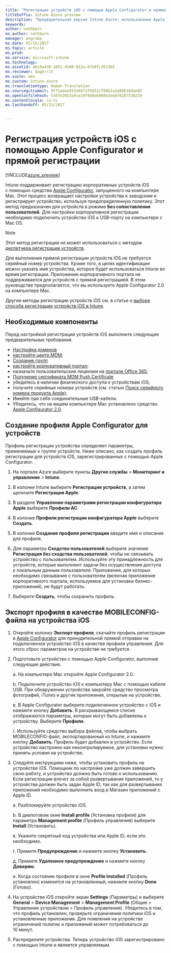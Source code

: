 ```yaml
---
title: "Регистрация устройств iOS с помощью Apple Configurator и прямой регистрации"
titleSuffix: Intune Azure preview
description: "Предварительная версия Intune Azure: использование Apple Configurator для прямой регистрации корпоративных устройств iOS."
keywords: 
author: nathbarn
ms.author: nathbarn
manager: angrobe
ms.date: 02/15/2017
ms.topic: article
ms.prod: 
ms.service: microsoft-intune
ms.technology: 
ms.assetid: e6c0a430-1851-4108-812a-87e0fc2623b5
ms.reviewer: dagerrit
ms.suite: ems
ms.custom: intune-azure
ms.translationtype: Human Translation
ms.sourcegitcommit: 9ff1adae93fe6873f5551cf58b1a2e89638dee85
ms.openlocfilehash: 5347e2023a9ce19f8e8ab960e2eebf8107530220
ms.contentlocale: ru-ru
ms.lasthandoff: 05/23/2017


---
```


# <a name="enroll-ios-devices-with-apple-configurator-and-direct-enrollment"></a>Регистрация устройств iOS с помощью Apple Configurator и прямой регистрации 

[!INCLUDE[azure_preview](./includes/azure_preview.md)]

Intune поддерживает регистрацию корпоративных устройств iOS с помощью средства [Apple Configurator](https://itunes.apple.com/us/app/apple-configurator-2/id1037126344?mt=12), запущенного на компьютере Mac. Этот процесс возвращает настройки устройства к заводским и регистрирует устройство, используя предопределенную политику. Этот метод предназначен для устройств в режиме **Без сопоставления пользователей**. Для настройки корпоративной регистрации необходимо подключить устройство iOS к USB-порту на компьютере с Mac OS.

>[!NOTE]
>Этот метод регистрации не может использоваться с методом [диспетчера регистрации устройств](device-enrollment-manager-enroll.md).

Для выполнения прямой регистрации устройств iOS не требуется серийный номер устройства. Кроме того, в целях идентификации можно указать имя устройства, которое будет использоваться Intune во время регистрации. Приложение корпоративного портала не поддерживается для устройств с прямой регистрацией. В этом руководстве предполагается, что вы используете Apple Configurator 2.0 на компьютере Mac.

Другие методы регистрации устройств iOS см. в статье о [выборе способа регистрации устройств iOS в Intune](enrollment-method-choose-ios.md).


## <a name="prerequisites"></a>Необходимые компоненты

Перед настройкой регистрации устройств iOS выполните следующие предварительные требования.

- [Настройка доменов](https://docs.microsoft.com/intune-classic/get-started/start-with-a-paid-subscription-to-microsoft-intune-step-2)
- [настройте центр MDM](mdm-authority-set.md);
- [Создание групп](https://docs.microsoft.com/intune-classic/get-started/start-with-a-paid-subscription-to-microsoft-intune-step-5)
- [настройте корпоративный портал](company-portal-app.md);
- назначьте пользовательские лицензии на [портале Office 365](http://go.microsoft.com/fwlink/p/?LinkId=698854);
- [Получение сертификата MDM Push Certificate](apple-mdm-push-certificate-get.md)
- убедитесь в наличии физического доступа к устройствам iOS;
- получите серийные номера устройств (см. статью [Поиск серийного номера продукта Apple](https://support.apple.com//HT204308));
- Имейте при себе соединительные USB-кабели.
- Убедитесь, что на вашем компьютере Mac установлено средство [Apple Configurator 2.0](https://itunes.apple.com/us/app/apple-configurator-2/id1037126344?mt=12).

## <a name="create-an-apple-configurator-profile-for-devices"></a>Создание профиля Apple Configurator для устройств

Профиль регистрации устройства определяет параметры, применяемые к группе устройств. Ниже описано, как создать профиль регистрации для устройств iOS, зарегистрированных с помощью Apple Configurator.

1. На портале Azure выберите пункты **Другие службы** > **Мониторинг и управление** > **Intune**.

2. В колонке Intune выберите **Регистрация устройств**, а затем щелкните **Регистрация Apple**.

3. В разделе **Управление параметрами регистрации конфигуратора Apple** выберите **Профили AC**.

4. В колонке **Профили регистрации конфигуратора Apple** выберите **Создать**.

5. В колонке **Создание профиля регистрации** введите имя и описание для профиля.

6. Для параметра **Сходство пользователей** выберите значение **Регистрация без сходства пользователей**, чтобы не связывать устройство с пользователем. Используйте эту принадлежность для устройств, которые выполняют задачи без осуществления доступа к локальным данным пользователя. Приложения, для которых необходимо связывание с пользователем (включая приложение корпоративного портала, используемое для установки бизнес-приложений), не будут работать.

7. Выберите **Создать**, чтобы сохранить профиль.

## <a name="export-the-profile-as-mobileconfig-to-ios-devices"></a>Экспорт профиля в качестве MOBILECONFIG-файла на устройства iOS

1. Откройте колонку **Экспорт профиля**, скачайте профиль регистрации в [Apple Configurator](https://itunes.apple.com/us/app/apple-configurator-2/id1037126344?mt=12) для принудительной прямой отправки на подключенное устройство iOS в качестве профиля управления. Для этого сброс параметров на устройстве не требуется.

2. Подготовьте устройство с помощью Apple Configurator, выполнив следующие действия.

   а. На компьютере Mac откройте Apple Configurator 2.0.

   b. Подключите устройство iOS к компьютеру Mac с помощью кабеля USB. При обнаружении устройства закройте средство просмотра фотографий, iTunes и другие приложения, открытые на устройстве.

   в. В Apple Configurator выберите подключенное устройство с iOS и нажмите кнопку **Добавить**. В раскрывающемся списке отображаются параметры, которые могут быть добавлены к устройству. Выберите **Профили**.

   г. Используйте средство выбора файлов, чтобы выбрать MOBILECONFIG-файл, экспортированный из Intune, и нажмите кнопку **Добавить**. Профиль будет добавлен в устройство. Если устройство настроено как неконтролируемое, для установки нужно принять условия на устройстве.

3. Следуйте инструкциям ниже, чтобы установить профиль на устройстве iOS. Помощник по настройке уже должен завершить свою работу, и устройство должно быть готово к использованию. Если регистрации влечет за собой развертывания приложений, то у устройства должен быть задан Apple ID, так как для развертывания приложений необходимо выполнить вход в Магазин приложений с Apple ID.

   а. Разблокируйте устройство iOS.

   b. В диалоговом окне **Install profile** (Установка профиля) для параметра **Management profile** (Профиль управления) выберите **Install** (Установить).

   в. Укажите секретный код устройства или Apple ID, если это необходимо.

   г. Примите **Предупреждение** и нажмите кнопку **Установить**.

   д. Примите **Удаленное предупреждение** и нажмите кнопку **Доверяю**.

   е. Когда состояние профиля в окне **Profile Installed** (Профиль установлен) изменится на установленный, нажмите кнопку **Done** (Готово).

4. На устройстве iOS откройте экран **Settings** (Параметры) и выберите **General** > **Device Management** > **Management Profile** (Общие > Управление устройством > Профиль управления). Убедитесь в том, что профиль установлен, проверьте ограничения политики iOS и установленные приложения. Для появления на устройстве ограничений политик и приложений может потребоваться до 10 минут.

5. Распределите устройства. Теперь устройство iOS зарегистрировано с помощью Intune и является управляемым.

